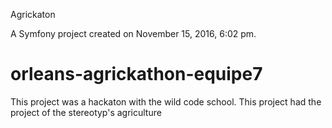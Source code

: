 
Agrickaton


A Symfony project created on November 15, 2016, 6:02 pm.

# orleans-agrickathon-equipe7
This project was a hackaton with the wild code school.
This project had the project of the stereotyp's agriculture

